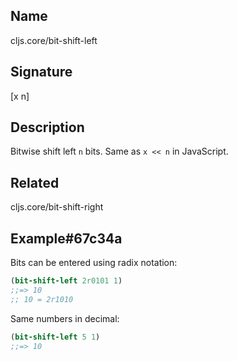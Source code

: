 ## Name
cljs.core/bit-shift-left

## Signature
[x n]

## Description

Bitwise shift left `n` bits.  Same as `x << n` in JavaScript.

## Related
cljs.core/bit-shift-right

## Example#67c34a

Bits can be entered using radix notation:

```clj
(bit-shift-left 2r0101 1)
;;=> 10
;; 10 = 2r1010
```

Same numbers in decimal:

```clj
(bit-shift-left 5 1)
;;=> 10
```
